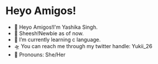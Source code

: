 <h1>Heyo Amigos!</h1>

- 💜 Heyo Amigos!I'm Yashika Singh.
- 👀 Sheesh!Newbie as of now.
- 🌱 I’m currently learning c language.
- 🛸 You can reach me through my twitter handle: Yukii_26
- 🎀 Pronouns: She/Her
<!---
Yashika-z/Yashika-z is a ✨ special ✨ repository because its `README.md` (this file) appears on your GitHub profile.
You can click the Preview link to take a look at your changes.
--->
